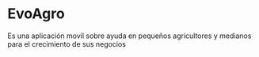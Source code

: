 # EvoAgro
Es una aplicación movil sobre ayuda en pequeños agricultores y medianos para el crecimiento de sus negocios 
